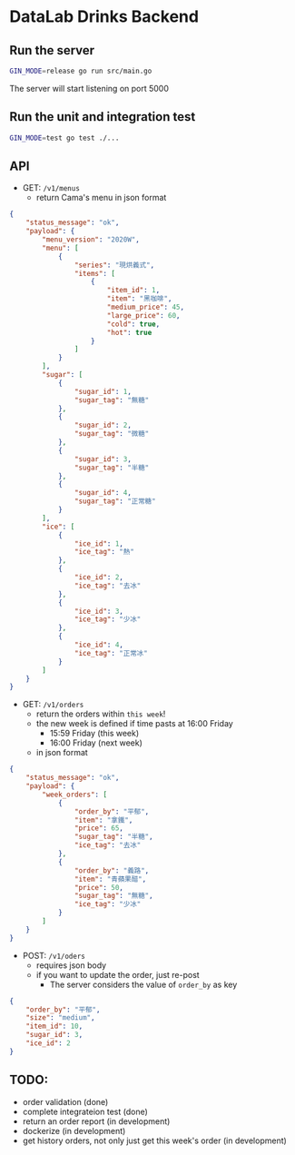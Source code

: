 # DataLab Drinks Backend

## Run the server

```bash
GIN_MODE=release go run src/main.go
```

The server will start listening on port 5000

## Run the unit and integration test

```bash
GIN_MODE=test go test ./...
```

## API

- GET: `/v1/menus`
    - return Cama's menu in json format

```json
{
    "status_message": "ok",
    "payload": {
        "menu_version": "2020W",
        "menu": [
            {
                "series": "現烘義式",
                "items": [
                    {
                        "item_id": 1,
                        "item": "黑咖啡",
                        "medium_price": 45,
                        "large_price": 60,
                        "cold": true,
                        "hot": true
                    }
                ]
            }
        ],
        "sugar": [
            {
                "sugar_id": 1,
                "sugar_tag": "無糖"
            },
            {
                "sugar_id": 2,
                "sugar_tag": "微糖"
            },
            {
                "sugar_id": 3,
                "sugar_tag": "半糖"
            },
            {
                "sugar_id": 4,
                "sugar_tag": "正常糖"
            }
        ],
        "ice": [
            {
                "ice_id": 1,
                "ice_tag": "熱"
            },
            {
                "ice_id": 2,
                "ice_tag": "去冰"
            },
            {
                "ice_id": 3,
                "ice_tag": "少冰"
            },
            {
                "ice_id": 4,
                "ice_tag": "正常冰"
            }
        ]
    }
}
```

- GET: `/v1/orders`
    - return the orders within `this week`!
    - the new week is defined if time pasts at 16:00 Friday
        - 15:59 Friday (this week)
        - 16:00 Friday (next week)
    - in json format

```json
{
    "status_message": "ok",
    "payload": {
        "week_orders": [
            {
                "order_by": "平郁",
                "item": "拿鐵",
                "price": 65,
                "sugar_tag": "半糖",
                "ice_tag": "去冰"
            },
            {
                "order_by": "義路",
                "item": "青蘋果醋",
                "price": 50,
                "sugar_tag": "無糖",
                "ice_tag": "少冰"
            }
        ]
    }
}
```

- POST: `/v1/oders`
    - requires json body
    - if you want to update the order, just re-post
        - The server considers the value of `order_by` as key

```json
{
    "order_by": "平郁",
    "size": "medium",
    "item_id": 10,
    "sugar_id": 3,
    "ice_id": 2
}
```

## TODO:
- order validation (done)
- complete integrateion test (done)
- return an order report (in development)
- dockerize (in development)
- get history orders, not only just get this week's order (in development)

